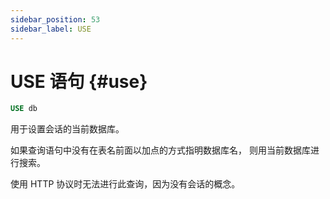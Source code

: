 ```yaml
---
sidebar_position: 53
sidebar_label: USE
---
```


# USE 语句 {#use}

``` sql
USE db
```

用于设置会话的当前数据库。

如果查询语句中没有在表名前面以加点的方式指明数据库名， 则用当前数据库进行搜索。

使用 HTTP 协议时无法进行此查询，因为没有会话的概念。
